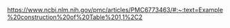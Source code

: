 https://www.ncbi.nlm.nih.gov/pmc/articles/PMC6773463/#:~:text=Example%20construction%20of%20Table%201,1%2C2
